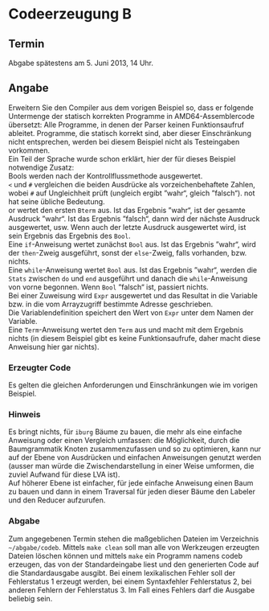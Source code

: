 # Codeerzeugung B

## Termin
Abgabe spätestens am 5. Juni 2013, 14 Uhr.

## Angabe
Erweitern Sie den Compiler aus dem vorigen Beispiel so, dass er folgende Untermenge der statisch korrekten Programme in AMD64-Assemblercode übersetzt: Alle Programme, in denen der Parser keinen Funktionsaufruf ableitet. Programme, die statisch korrekt sind, aber dieser Einschränkung nicht entsprechen, werden bei diesem Beispiel nicht als Testeingaben vorkommen.  
Ein Teil der Sprache wurde schon erklärt, hier der für dieses Beispiel notwendige Zusatz:  
Bools werden nach der Kontrollflussmethode ausgewertet.  
`<` und `#` vergleichen die beiden Ausdrücke als vorzeichenbehaftete Zahlen, wobei `#` auf Ungleichheit prüft (ungleich ergibt ”wahr“, gleich ”falsch“). not hat seine übliche Bedeutung.  
or wertet den ersten `Bterm` aus. Ist das Ergebnis ”wahr“, ist der gesamte Ausdruck ”wahr“. Ist das Ergebnis ”falsch“, dann wird der nächste Ausdruck ausgewertet, usw. Wenn auch der letzte Ausdruck ausgewertet wird, ist sein Ergebnis das Ergebnis des `Bool`.  
Eine `if`-Anweisung wertet zunächst `Bool` aus. Ist das Ergebnis ”wahr“, wird der `then`-Zweig ausgeführt, sonst der `else`-Zweig, falls vorhanden, bzw. nichts.  
Eine `while`-Anweisung wertet `Bool` aus. Ist das Ergebnis ”wahr“, werden die `Stats` zwischen `do` und `end` ausgeführt und danach die `while`-Anweisung von vorne begonnen. Wenn `Bool` ”falsch“ ist, passiert nichts.  
Bei einer Zuweisung wird `Expr` ausgewertet und das Resultat in die Variable bzw. in die vom Arrayzugriff bestimmte Adresse geschrieben.  
Die Variablendefinition speichert den Wert von `Expr` unter dem Namen der Variable.  
Eine `Term`-Anweisung wertet den `Term` aus und macht mit dem Ergebnis nichts (in diesem Beispiel gibt es keine Funktionsaufrufe, daher macht diese Anweisung hier gar nichts).

### Erzeugter Code
Es gelten die gleichen Anforderungen und Einschränkungen wie im vorigen Beispiel.

### Hinweis
Es bringt nichts, für `iburg` Bäume zu bauen, die mehr als eine einfache Anweisung oder einen Vergleich umfassen: die Möglichkeit, durch die Baumgrammatik Knoten zusammenzufassen und so zu optimieren, kann nur auf der Ebene von Ausdrücken und einfachen Anweisungen genutzt werden (ausser man würde die Zwischendarstellung in einer Weise umformen, die zuviel Aufwand für diese LVA ist).  
Auf höherer Ebene ist einfacher, für jede einfache Anweisung einen Baum zu bauen und dann in einem Traversal für jeden dieser Bäume den Labeler und den Reducer aufzurufen.

### Abgabe
Zum angegebenen Termin stehen die maßgeblichen Dateien im Verzeichnis `~/abgabe/codeb`. Mittels `make clean` soll man alle von Werkzeugen erzeugten Dateien löschen können und mittels `make` ein Programm namens codeb erzeugen, das von der Standardeingabe liest und den generierten Code auf die Standardausgabe ausgibt. Bei einem lexikalischen Fehler soll der Fehlerstatus 1 erzeugt werden, bei einem Syntaxfehler Fehlerstatus 2, bei anderen Fehlern der Fehlerstatus 3. Im Fall eines Fehlers darf die Ausgabe beliebig sein.
